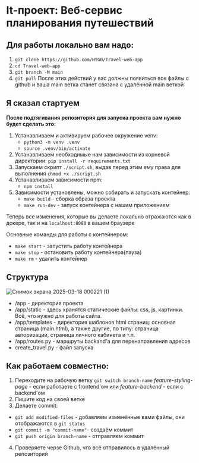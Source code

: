 # It-проект: Веб-сервис планирования путешествий

## Для работы локально вам надо:
1. `git clone https://github.com/HYG0/Travel-web-app`
2. `cd Travel-web-app`
3. `git branch -M main`
4. `git pull`
После этих действий у вас должны появиться все файлы с github и ваша main ветка станет связана с удалённой main веткой
## Я сказал стартуем
**После подтягивания репозитория для запуска проекта вам нужно будет сделать это:**
1. Устанавливаем и активируем рабочее окружение venv:
    - `python3 -m venv .venv`
    - `source .venv/bin/activate`
2. Устанавливаем необходимые нам зависимости из корневой директории:
    `pip install -r requirements.txt`
3. Запускаем скрипт `./script.sh`, выдав перед этим ему права для выполнения `chmod +x ./script.sh`
3. Устанавливаем зависимости npm:
    - `npm install`
4. Зависимости установлены, можно собирать и запускать контейнер:
    - `make build` - сборка образа проекта
    - `make run-dev` - запуск контейнера с нашим приложением

Теперь все изменения, которые вы делаете локально отражаются как в докере, так и на `localhost:8080` в вашем браузере

Основные команды для работы с контейнером:
 - `make start` - запустить работу контейнера
 - `make stop` - остановить работу контейнера(пауза)
 - `make rm` - удалить контейнер
## Структура
![Снимок экрана 2025-03-18 000221 (1)](https://github.com/user-attachments/assets/292810ba-d9fe-4045-919c-0c8ddfd7eb4a)
- /app - директория проекта
- /app/static - здесь хранятся статические файлы: css, js, картинки. Всё, что нужно для работы сайта.
- /app/templates - директория шаблонов html страниц: основная страница (main.html), а также другие, по типу: страница авторизации, страница личного кабинета и т.п.
- /app/routes.py - маршруты backand'a для перенаправления адресов
- create_travel.py - файл запуска
## Как работаем совместно:
1. Переходите на рабочую ветку
`git switch branch-name`
*feature-styling-page* - если работаете с frontend'ом или *feature-backend* - если с backend'ом
2. Пишите код на своей ветке
3. Делаете commit:
- `git add modified-files` - добавляем изменённые вами файлы, они отображаются в `git status`
- `git commit -m "commit-name"`- создаём коммит
- `git push origin branch-name` - отправляем коммит
4. Проверяете черзе Github, что всё отправилось в удалённый репозиторий



